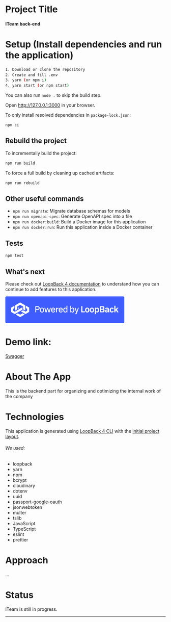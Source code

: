 # Project Title

#### ITeam back-end

# Setup (Install dependencies and run the application)

```sh
1. Download or clone the repository
2. Create and fill .env
3. yarn (or npm i)
4. yarn start (or npm start)
```

You can also run `node .` to skip the build step.

Open http://127.0.0.1:3000 in your browser.

To only install resolved dependencies in `package-lock.json`:

```sh
npm ci
```

## Rebuild the project

To incrementally build the project:

```sh
npm run build
```

To force a full build by cleaning up cached artifacts:

```sh
npm run rebuild
```

## Other useful commands

-   `npm run migrate`: Migrate database schemas for models
-   `npm run openapi-spec`: Generate OpenAPI spec into a file
-   `npm run docker:build`: Build a Docker image for this application
-   `npm run docker:run`: Run this application inside a Docker container

## Tests

```sh
npm test
```

## What's next

Please check out [LoopBack 4 documentation](https://loopback.io/doc/en/lb4/) to
understand how you can continue to add features to this application.

[![LoopBack](<https://github.com/loopbackio/loopback-next/raw/master/docs/site/imgs/branding/Powered-by-LoopBack-Badge-(blue)-@2x.png>)](http://loopback.io/)

# Demo link:

[Swagger]("https://iteam-backend.herokuapp.com/explorer/")

# About The App

This is the backend part for organizing and optimizing the internal work of the company

# Technologies

This application is generated using [LoopBack 4 CLI](https://loopback.io/doc/en/lb4/Command-line-interface.html) with the
[initial project layout](https://loopback.io/doc/en/lb4/Loopback-application-layout.html).

###### We used:

-   loopback
-   yarn
-   npm
-   bcrypt
-   cloudinary
-   dotenv
-   uuid
-   passport-google-oauth
-   jsonwebtoken
-   multer
-   tslib
-   JavaScript
-   TypeScript
-   eslint
-   prettier

# Approach

...

# Status

ITeam is still in progress.

---
